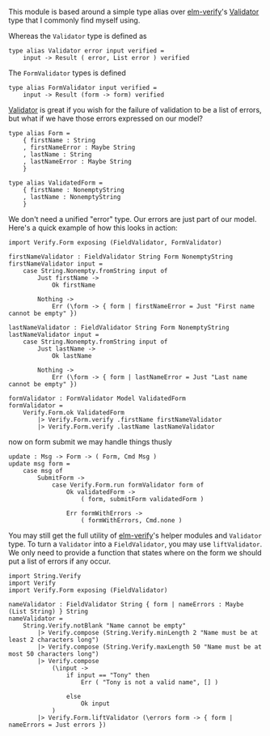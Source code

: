 This module is based around a simple type alias over
[elm-verify](https://package.elm-lang.org/packages/stoeffel/elm-verify/latest)'s
[Validator](https://package.elm-lang.org/packages/stoeffel/elm-verify/latest/Verify#Validator)
type that I commonly find myself using.

Whereas the `Validator` type is defined as

    type alias Validator error input verified =
        input -> Result ( error, List error ) verified

The `FormValidator` types is defined

    type alias FormValidator input verified =
        input -> Result (form -> form) verified

[Validator](https://package.elm-lang.org/packages/stoeffel/elm-verify/latest/Verify#Validator) is great if
you wish for the failure of validation to be a list of errors, but what if we have those errors expressed
on our model?

    type alias Form =
        { firstName : String
        , firstNameError : Maybe String
        , lastName : String
        , lastNameError : Maybe String
        }

    type alias ValidatedForm =
        { firstName : NonemptyString
        , lastName : NonemptyString
        }

We don't need a unified "error" type. Our errors are just part of our model. Here's a quick example
of how this looks in action:

    import Verify.Form exposing (FieldValidator, FormValidator)

    firstNameValidator : FieldValidator String Form NonemptyString
    firstNameValidator input =
        case String.Nonempty.fromString input of
            Just firstName ->
                Ok firstName

            Nothing ->
                Err (\form -> { form | firstNameError = Just "First name cannot be empty" })

    lastNameValidator : FieldValidator String Form NonemptyString
    lastNameValidator input =
        case String.Nonempty.fromString input of
            Just lastName ->
                Ok lastName

            Nothing ->
                Err (\form -> { form | lastNameError = Just "Last name cannot be empty" })

    formValidator : FormValidator Model ValidatedForm
    formValidator =
        Verify.Form.ok ValidatedForm
            |> Verify.Form.verify .firstName firstNameValidator
            |> Verify.Form.verify .lastName lastNameValidator

now on form submit we may handle things thusly

    update : Msg -> Form -> ( Form, Cmd Msg )
    update msg form =
        case msg of
            SubmitForm ->
                case Verify.Form.run formValidator form of
                    Ok validatedForm ->
                        ( form, submitForm validatedForm )

                    Err formWithErrors ->
                        ( formWithErrors, Cmd.none )

You may still get the full utility of
[elm-verify](https://package.elm-lang.org/packages/stoeffel/elm-verify/latest)'s helper modules
and `Validator` type. To turn a `Validator` into a `FieldValidator`, you may use `liftValidator`.
We only need to provide a function that states where on the form we should put a list of errors
if any occur.

    import String.Verify
    import Verify
    import Verify.Form exposing (FieldValidator)

    nameValidator : FieldValidator String { form | nameErrors : Maybe (List String) } String
    nameValidator =
        String.Verify.notBlank "Name cannot be empty"
            |> Verify.compose (String.Verify.minLength 2 "Name must be at least 2 characters long")
            |> Verify.compose (String.Verify.maxLength 50 "Name must be at most 50 characters long")
            |> Verify.compose
                (\input ->
                    if input == "Tony" then
                        Err ( "Tony is not a valid name", [] )

                    else
                        Ok input
                )
            |> Verify.Form.liftValidator (\errors form -> { form | nameErrors = Just errors })